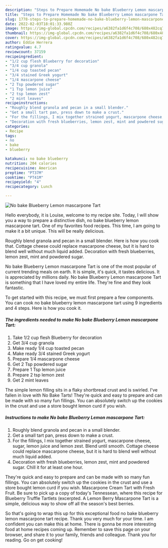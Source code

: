 ```yaml
---
description: "Steps to Prepare Homemade No bake Blueberry Lemon mascarpone Tart"
title: "Steps to Prepare Homemade No bake Blueberry Lemon mascarpone Tart"
slug: 1778-steps-to-prepare-homemade-no-bake-blueberry-lemon-mascarpone-tart
date: 2022-02-03T18:01:33.980Z
image: https://img-global.cpcdn.com/recipes/a6382fa1d6f4c708/680x482cq70/no-bake-blueberry-lemon-mascarpone-tart-recipe-main-photo.jpg
thumbnail: https://img-global.cpcdn.com/recipes/a6382fa1d6f4c708/680x482cq70/no-bake-blueberry-lemon-mascarpone-tart-recipe-main-photo.jpg
cover: https://img-global.cpcdn.com/recipes/a6382fa1d6f4c708/680x482cq70/no-bake-blueberry-lemon-mascarpone-tart-recipe-main-photo.jpg
author: Eddie Herrera
ratingvalue: 4.7
reviewcount: 37159
recipeingredient:
- "1/2 cup flesh Blueberry for decoration"
- "3/4 cup granola"
- "1/4 cup toasted pecan"
- "3/4 stained Greek yogurt"
- "1/4 mascarpone cheese"
- "2 Tsp powdered sugar"
- "1 Tsp lemon juice"
- "2 tsp lemon zest"
- "2 mint leaves"
recipeinstructions:
- "Roughly blend granola and pecan in a small blender."
- "Get a small tart pan, press down to make a crust."
- "For the fillings, I mix together strained yogurt, mascarpone cheese, sugar, lemon juice and lemon zest. Blend until smooth. Cottage cheese could replace mascarpone cheese, but it is hard to blend well without much liquid added."
- "Decoration with fresh blueberries, lemon zest, mint and powdered sugar. Chill it for at least one hour."
categories:
- Recipe
tags:
- no
- bake
- blueberry

katakunci: no bake blueberry 
nutrition: 204 calories
recipecuisine: American
preptime: "PT37M"
cooktime: "PT41M"
recipeyield: "4"
recipecategory: Lunch

---
```



![No bake Blueberry Lemon mascarpone Tart](https://img-global.cpcdn.com/recipes/a6382fa1d6f4c708/680x482cq70/no-bake-blueberry-lemon-mascarpone-tart-recipe-main-photo.jpg)

Hello everybody, it is Louise, welcome to my recipe site. Today, I will show you a way to prepare a distinctive dish, no bake blueberry lemon mascarpone tart. One of my favorites food recipes. This time, I am going to make it a bit unique. This will be really delicious.

Roughly blend granola and pecan in a small blender. Here is how you cook that. Cottage cheese could replace mascarpone cheese, but it is hard to blend well without much liquid added. Decoration with fresh blueberries, lemon zest, mint and powdered sugar.

No bake Blueberry Lemon mascarpone Tart is one of the most popular of current trending meals on earth. It is simple, it's quick, it tastes delicious. It is appreciated by millions daily. No bake Blueberry Lemon mascarpone Tart is something that I have loved my entire life. They're fine and they look fantastic.


To get started with this recipe, we must first prepare a few components. You can cook no bake blueberry lemon mascarpone tart using 9 ingredients and 4 steps. Here is how you cook it.

<!--inarticleads1-->

##### The ingredients needed to make No bake Blueberry Lemon mascarpone Tart:

1. Take 1/2 cup flesh Blueberry for decoration
1. Get 3/4 cup granola
1. Make ready 1/4 cup toasted pecan
1. Make ready 3/4 stained Greek yogurt
1. Prepare 1/4 mascarpone cheese
1. Get 2 Tsp powdered sugar
1. Prepare 1 Tsp lemon juice
1. Prepare 2 tsp lemon zest
1. Get 2 mint leaves


The simple lemon filling sits in a flaky shortbread crust and is swirled. I&#39;ve fallen in love with No Bake Tarts! They&#39;re quick and easy to prepare and can be made with so many fun fillings. You can absolutely switch up the cookies in the crust and use a store bought lemon curd if you wish. 

<!--inarticleads2-->

##### Instructions to make No bake Blueberry Lemon mascarpone Tart:

1. Roughly blend granola and pecan in a small blender.
1. Get a small tart pan, press down to make a crust.
1. For the fillings, I mix together strained yogurt, mascarpone cheese, sugar, lemon juice and lemon zest. Blend until smooth. Cottage cheese could replace mascarpone cheese, but it is hard to blend well without much liquid added.
1. Decoration with fresh blueberries, lemon zest, mint and powdered sugar. Chill it for at least one hour.


They&#39;re quick and easy to prepare and can be made with so many fun fillings. You can absolutely switch up the cookies in the crust and use a store bought lemon curd if you wish. Mascarpone Cream Tart with Fresh Fruit. Be sure to pick up a copy of today&#39;s Tennessean, where this recipe for Blueberry Truffle Tartlets (excerpted. A Lemon Berry Mascarpone Tart is a simple, delicious way to show off all the season&#39;s best berries. 

So that's going to wrap this up for this exceptional food no bake blueberry lemon mascarpone tart recipe. Thank you very much for your time. I am confident you can make this at home. There is gonna be more interesting food at home recipes coming up. Remember to save this page on your browser, and share it to your family, friends and colleague. Thank you for reading. Go on get cooking!
